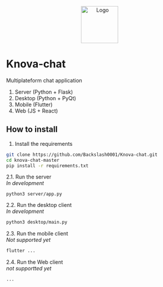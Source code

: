 <div align="center"><img src="knova-logo.png" alt="Logo" width="100" height="100"></div>

# Knova-chat
Multiplateform chat application
1. Server (Python + Flask)
2. Desktop (Python + PyQt)
3. Mobile (Flutter)
4. Web (JS + React)

## How to install
1. Install the requirements
```bash
git clone https://github.com/Backslash0001/Knova-chat.git
cd knova-chat-master
pip install -r requirements.txt
```

2.1. Run the server
<br />
<i>In development</i>
```
python3 server/app.py
```

2.2. Run the desktop client
<br />
<i>In development</i>
```bash
python3 desktop/main.py
```

2.3. Run the mobile client
<br />
<i>Not supported yet</i>
```bash
flutter ...
```

2.4. Run the Web client
<br />
<i>not supportted yet</i>
```bash
...
```
